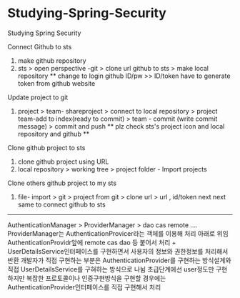 # Studying-Spring-Security
Studying Spring Security 


Connect Github to sts 
  1. make github repository
  2. sts > open perspective -git > clone url github to sts > make local repository
  ** change to login github ID/pw >> ID/token    have to generate token from github website
  
Update project to git
  1. project > team- shareproject > connect to local repository > project team-add to index(ready to commit) > team - commit (write commit message) > commit and push
  ** plz check sts's project icon and local repository and github **
  
Clone github project to sts
  1. clone github project  using URL
  2. local repository > working tree > project folder - Import projects
  
 Clone others github project to my sts
  1. file- import > git > project from git > clone url > url , id/token next next same to connect github to sts
  
  

--------------------------------------------------------------------------------------------------------
AuthenticationManager > ProviderManager > dao cas remote ....
ProviderManager는 AuthenticationProvicer라는 객체를 이용해 처리 아래로 위임
AuthenticationProvidr앞에 remote cas dao 등 붙어서 처리 +  UserDetailsService인터페이스를 구현하면서 사용자의 정보와 권한정보를 처리해서 반환
개발자가 직접 구현하는 부분은 AuthenticationProvider를 구현하는 방식설계와 직접 UserDetailsService를 구혀하는 방식으로 나뉨
초급단계에선 user정도만 구현하지만 복잡한 프로토콜이나 인증구현방식을 구현할 경우에는 AuthenticationProvider인터페이스를 직접 구현해서 처리
